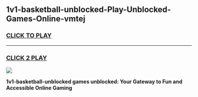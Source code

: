 
## 1v1-basketball-unblocked-Play-Unblocked-Games-Online-vmtej
<h3>
<a href="https://premium76.site?title=1v1-basketball-unblocked&ref=25A">CLICK TO PLAY</a></h3>
<hr>

<h3>
<a href="https://premium76.site?title=1v1-basketball-unblocked&ref=25A">CLICK 2 PLAY</a>
  
</h3>

<a href="https://premium76.site?title=1v1-basketball-unblocked&ref=25A"><img src="https://clearcache.store/games.png"></a>


**1v1-basketball-unblocked games unblocked: Your Gateway to Fun and Accessible Online Gaming**
